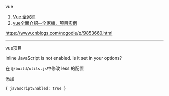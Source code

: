 vue

1. [Vue 全家桶](https://www.cnblogs.com/zhuxinpeng-looking/p/11233028.html)
2. [vue全面介绍--全家桶、项目实例](https://www.cnblogs.com/gluncle/p/8608277.html)

https://www.cnblogs.com/nogodie/p/9853660.html

------
vue项目

Inline JavaScript is not enabled. Is it set in your options?

在 `@/build/utils.js`中修改 less 的配置

添加

```
{ javascriptEnabled: true }
```